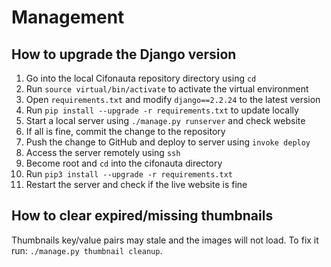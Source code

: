 # Management

## How to upgrade the Django version

1. Go into the local Cifonauta repository directory using `cd`
2. Run `source virtual/bin/activate` to activate the virtual environment
3. Open `requirements.txt` and modify `django==2.2.24` to the latest version
4. Run `pip install --upgrade -r requirements.txt` to update locally
5. Start a local server using `./manage.py runserver` and check website 
6. If all is fine, commit the change to the repository
7. Push the change to GitHub and deploy to server using `invoke deploy`
8. Access the server remotely using `ssh`
9. Become root and `cd` into the cifonauta directory
10. Run `pip3 install --upgrade -r requirements.txt`
11. Restart the server and check if the live website is fine

## How to clear expired/missing thumbnails

Thumbnails key/value pairs may stale and the images will not load. To fix it
run: `./manage.py thumbnail cleanup`.
